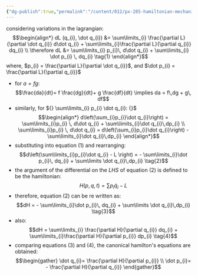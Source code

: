 ```yaml
---
{"dg-publish":true,"permalink":"/content/012/px-285-hamiltonian-mechanics-and-fluid-dynamics/term-1-hamiltonian-mechanics/f-hamilton-s-equations/px-285-f1-hamilton-s-equations/","noteIcon":"1","created":"2024-11-25T10:50:32.000+00:00","updated":"2024-12-09T18:37:02.966+00:00"}
---
```


considering variations in the lagrangian: 
$$\begin{align*}
	dL (q_{i}, \dot q_{i}) &= \sum\limits_{i} \frac{\partial L}{\partial \dot q_{i}} d\dot q_{i} + \sum\limits_{i}\frac{\partial L}{\partial q_{i}} dq_{i} \\
	\therefore dL &= \sum\limits_{i} p_{i}\, d\dot q_{i} + \sum\limits_{i} \dot p_{i} \, dq_{i} \tag{1}
\end{align*}$$
	where, $p_{i} = \frac{\partial L}{\partial \dot q_{i}}$, and $\dot p_{i} = \frac{\partial L}{\partial q_{i}}$
- for $a = fg:$ 
$$\frac{da}{dt}= f \frac{dg}{dt}+ g \frac{df}{dt} \implies da = f\,dg + g\, df$$
- similarly, for ${} \sum\limits_{i} p_{i} \dot q_{i}: {}$ 
$$\begin{align*}
	d\left(\sum_{i}p_{i}\dot q_{i}\right) = \sum\limits_{i}p_{i} \, d\dot q_{i} + \sum\limits_{i}\dot q_{i}\,dp_{i} \\
	\sum\limits_{i}p_{i} \, d\dot q_{i}  = d\left(\sum_{i}p_{i}\dot q_{i}\right) - \sum\limits_{i}\dot q_{i}\,dp_{i}
\end{align*}$$
- substituting into equation $(1)$ and rearranging: 
$$d\left(\sum\limits_{i}p_{i}\dot q_{i} - L \right) =  - \sum\limits_{i}\dot p_{i}\, dq_{i} + \sum\limits \dot q_{i}\,dp_{i} \tag{2}$$
- the argument of the differential on the $LHS$  of equation $(2)$ is defined to be the hamiltonian: 
$$H(p,q,t) = \sum\limits p_{i}\dot q_{i}- L$$
- therefore, equation $(2)$ can be re written as: 
$$dH =  - \sum\limits_{i}\dot p_{i}\, dq_{i} + \sum\limits \dot q_{i}\,dp_{i} \tag{3}$$
- also: 
$$dH = \sum\limits_{i} \frac{\partial H}{\partial q_{i}} dq_{i} + \sum\limits_{i}\frac{\partial H}{\partial p_{i}} dp_{i} \tag{4}$$
- comparing equations $(3)$ and $(4)$, the canonical hamilton's equations are obtained:  
$$\begin{gather}
	\dot q_{i}= \frac{\partial H}{\partial p_{i}} \\
	\dot p_{i}= - \frac{\partial H}{\partial q_{i}} 
\end{gather}$$
